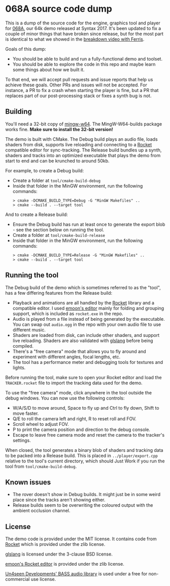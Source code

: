 # 068A source code dump

This is a dump of the source code for the engine, graphics tool and player for
[068A](https://www.pouet.net/prod.php?which=72443), our 64k demo released at
Syntax 2017. It's been updated to fix a couple of minor things that have broken
since release, but for the most part is identical to what we showed in the 
[breakdown video with Ferris](https://youtu.be/IyjH_W7Yclc).

Goals of this dump:

 - You should be able to build and run a fully-functional demo and toolset.
 - You should be able to explore the code in this repo and maybe learn some
   things about how we built it.

To that end, we will accept pull requests and issue reports that help us
achieve these goals. Other PRs and issues will not be accepted. For instance,
a PR to fix a crash when starting the player is fine, but a PR that replaces
part of our post-processing stack or fixes a synth bug is not.

## Building

You'll need a 32-bit copy of [mingw-w64](https://www.mingw-w64.org/). The
MingW-W64-builds package works fine. **Make sure to install the 32-bit
version!**

The demo is built with CMake. The Debug build plays an audio file, loads shaders
from disk, supports live reloading and connecting to a
[Rocket](https://github.com/rocket/rocket) compatible editor for sync-tracking.
The Release build bundles up a synth, shaders and tracks into an optimized
executable that plays the demo from start to end and can be krunched to around
50kb.

For example, to create a Debug build:

 - Create a folder at `tool/cmake-build-debug`
 - Inside that folder in the MinGW environment, run the following commands:
   ```
   > cmake -DCMAKE_BUILD_TYPE=Debug -G "MinGW Makefiles" ..
   > cmake --build . --target tool
   ```

And to create a Release build:

 - Ensure the Debug build has run at least once to generate the export blob -
   see the section below on running the tool.
 - Create a folder at `tool/cmake-build-release`
 - Inside that folder in the MinGW environment, run the following commands:
   ```
   > cmake -DCMAKE_BUILD_TYPE=Release -G "MinGW Makefiles" ..
   > cmake --build . --target tool
   ```

## Running the tool

The Debug build of the demo which is sometimes referred to as the "tool", has a
few differing features from the Release build:

 - Playback and animations are all handled by the
   [Rocket](https://github.com/rocket/rocket) library and a compatible editor.
   I used [emoon's editor](https://github.com/emoon/rocket) mainly for folding
   and grouping support, which is included as `rocket.exe` in the repo.
 - Audio is played from a file instead of being generated by the executable.
   You can swap out `audio.ogg` in the repo with your own audio file to use
   different music.
 - Shaders are loaded from disk, can include other shaders, and support live
   reloading. Shaders are also validated with
   [glslang](https://github.com/KhronosGroup/glslang) before being compiled.
 - There's a "free camera" mode that allows you to fly around and experiment
   with different angles, focal lengths, etc.
 - The tool has a performance meter and debugging tools for textures and lights.

Before running the tool, make sure to open your Rocket editor and load the
`TRACKER.rocket` file to import the tracking data used for the demo.

To use the "free camera" mode, click anywhere in the tool outside the debug
windows. You can now use the following controls:

 - W/A/S/D to move around, Space to fly up and Ctrl to fly down, Shift to move
   faster.
 - Q/E to roll the camera left and right, R to reset roll and FOV.
 - Scroll wheel to adjust FOV.
 - P to print the camera position and direction to the debug console.
 - Escape to leave free camera mode and reset the camera to the tracker's
   settings.

When closed, the tool generates a binary blob of shaders and tracking data to
be packed into a Release build. This is placed in `../player/export.cpp`
relative to the tool's current directory, which should Just Work if you run the
tool from `tool/cmake-build-debug`.

## Known issues

 - The rover doesn't show in Debug builds. It might just be in some weird place
   since the tracks aren't showing either.
 - Release builds seem to be overwriting the coloured output with the ambient
   occlusion channel.

## License

The demo code is provided under the MIT license. It contains code from
[Rocket](https://github.com/rocket/rocket) which is provided under the zlib
license.

[glslang](https://github.com/KhronosGroup/glslang) is licensed under the
3-clause BSD license.

[emoon's Rocket editor](https://github.com/emoon/rocket) is provided under the zlib license.

[Un4seen Developments' BASS audio library](https://www.un4seen.com/) is used under a free for
non-commercial use license.
